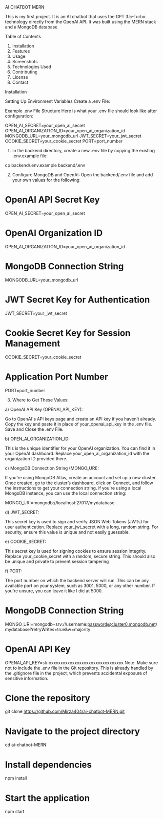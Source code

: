 AI CHATBOT MERN

This is my first project. It is an AI chatbot that uses the GPT 3.5-Turbo technology directly from the OpenAI API. It was built using the MERN stack and a MongoDB database.

Table of Contents
1. Installation
2. Features
3. Usage
4. Screenshots
5. Technologies Used
6. Contributing
7. License
8. Contact

Installation

Setting Up Environment Variables
Create a .env File:

Example .env File Structure
Here is what your .env file should look like after configuration:

OPEN_AI_SECRET=your_open_ai_secret
OPEN_AI_ORGANIZATION_ID=your_open_ai_organization_id
MONGODB_URL=your_mongodb_url
JWT_SECRET=your_jwt_secret
COOKIE_SECRET=your_cookie_secret
PORT=port_number


1) In the backend directory, create a new .env file by copying the existing .env.example file:

cp backend/.env.example backend/.env

2) Configure MongoDB and OpenAI:
Open the backend/.env file and add your own values for the following:

# OpenAI API Secret Key
OPEN_AI_SECRET=your_open_ai_secret

# OpenAI Organization ID
OPEN_AI_ORGANIZATION_ID=your_open_ai_organization_id

# MongoDB Connection String
MONGODB_URL=your_mongodb_url

# JWT Secret Key for Authentication
JWT_SECRET=your_jwt_secret

# Cookie Secret Key for Session Management
COOKIE_SECRET=your_cookie_secret

# Application Port Number
PORT=port_number

3) Where to Get These Values:

a) OpenAI API Key (OPENAI_API_KEY):

Go to OpenAI's API keys page and create an API key if you haven’t already.
Copy the key and paste it in place of your_openai_api_key in the .env file.
Save and Close the .env File.
 
b) OPEN_AI_ORGANIZATION_ID:

This is the unique identifier for your OpenAI organization. You can find it in your OpenAI dashboard. Replace your_open_ai_organization_id with the organization ID provided there.

c) MongoDB Connection String (MONGO_URI):

If you're using MongoDB Atlas, create an account and set up a new cluster. Once created, go to the cluster’s dashboard, click on Connect, and follow the instructions to get your connection string.
If you're using a local MongoDB instance, you can use the local connection string:

MONGO_URI=mongodb://localhost:27017/mydatabase

d) JWT_SECRET:

This secret key is used to sign and verify JSON Web Tokens (JWTs) for user authentication. Replace your_jwt_secret with a long, random string. For security, ensure this value is unique and not easily guessable.

e) COOKIE_SECRET:

This secret key is used for signing cookies to ensure session integrity. Replace your_cookie_secret with a random, secure string. This should also be unique and private to prevent session tampering

f) PORT:

The port number on which the backend server will run. This can be any available port on your system, such as 3001, 5000, or any other number. If you're unsure, you can leave it like I did at 5000.

# MongoDB Connection String
MONGO_URI=mongodb+srv://username:password@cluster0.mongodb.net/mydatabase?retryWrites=true&w=majority

# OpenAI API Key
OPENAI_API_KEY=sk-xxxxxxxxxxxxxxxxxxxxxxxxxxxxxxxx
Note: Make sure not to include the .env file in the Git repository. This is already handled by the .gitignore file in the project, which prevents accidental exposure of sensitive information.

# Clone the repository
git clone https://github.com/Mirza404/ai-chatbot-MERN.git

# Navigate to the project directory
cd ai-chatbot-MERN

# Install dependencies
npm install

# Start the application
npm start
